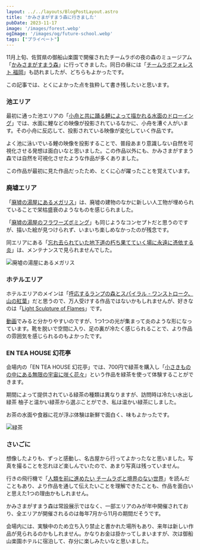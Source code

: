 ```yaml
---
layout: ../../layouts/BlogPostLayout.astro
title: 'かみさまがすまう森に行きました'
pubDate: 2023-11-17
image: '/images/forest.webp'
ogImage: '/images/og/future-school.webp'
tags: ["プライベート"]
---
```


11月上旬、佐賀県の御船山楽園で開催されたチームラボの夜の森のミュージアム「[かみさまがすまう森](https://www.teamlab.art/jp/e/mifuneyamarakuen/)」に行ってきました。同日の昼には「[チームラボフォレスト 福岡](https://www.teamlab.art/jp/e/forest/)」も訪れましたが、どちらもよかったです。

この記事では、とくによかった点を抜粋して書き残したいと思います。

### 池エリア
最初に通った池エリアの「[小舟と共に踊る鯉によって描かれる水面のドローイング](https://www.teamlab.art/jp/w/mifuneyama/mifuneyamarakuen/)」では、水面に鯉などの映像が投影されているなかに、小舟を漕ぐ人がいます。その小舟に反応して、投影されている映像が変化していく作品です。

よく池に泳いでいる鯉の映像を投影することで、普段あまり意識しない自然を可視化させる発想は面白いなと思いました。この作品以外にも、かみさまがすまう森では自然を可視化させたような作品が多くありました。

この作品が最初に見た作品だったため、とくに心が躍ったことを覚えています。

### 廃墟エリア
「[廃墟の湯屋にあるメガリス](https://www.teamlab.art/jp/w/megaliths_bathhouse/)」は、廃墟の建物のなかに新しい人工物が埋められていることで栄枯盛衰のようなものを感じられました。

「[廃墟の湯屋のフラワーズボミング](https://www.teamlab.art/jp/ew/flowers-bombing-ruins_mifuneyama/)」も同じようなコンセプトだと思うのですが、描いた絵が見つけられず、いまいち楽しめなかったのが残念です。

同エリアにある「[忘れ去られていた地下道の朽ち果てていく場に永遠に憑依する炎](https://www.teamlab.art/jp/w/universe_fireparticles_underground/mifuneyamarakuen/)」は、メンテナンスで見られませんでした。

![廃墟の湯屋にあるメガリス](/images/teamlab-haikyo.webp)

### ホテルエリア
ホテルエリアのメインは「[呼応するランプの森とスパイラル - ワンストローク、山の紅葉](https://www.teamlab.art/jp/ew/spiral-autumn/mifuneyama_lamp/)」だと思うので、万人受けする作品ではないかもしれませんが、好きなのは「[Light Sculpture of Flames](https://www.teamlab.art/jp/ew/light_sculpture_of_flames/mifuneyama_lamp/)」です。

[動画](https://youtu.be/5MzaSLNAtMI?feature=shared)でみると分かりやすいのですが、1つ1つの光が集まって炎のような形になっています。靴を脱いで空間に入り、足の裏が冷たく感じられることで、より作品の雰囲気を感じられるのもよかったです。

### EN TEA HOUSE 幻花亭
会場内の「EN TEA HOUSE 幻花亭」では、700円で緑茶を購入し「[小さきものの中にある無限の宇宙に咲く花々](https://www.teamlab.art/jp/ew/flowersbloom_mifuneyama/mifuneyamarakuen)」という作品を緑茶を使って体験することができます。

期間によって提供されている緑茶の種類は異なりますが、訪問時は冷たい水出し緑茶 柚子と温かい緑茶から選ぶことができ、私は温かい緑茶にしました。

お茶の水面や食器に花が浮ぶ体験は新鮮で面白く、味もよかったです。

![緑茶](/images/teamlab-tea.webp)

### さいごに
想像したよりも、ずっと感動し、名古屋から行ってよかったなと思いました。写真を撮ることを忘れほど楽しんでいたので、あまり写真は残っていません。

行きの飛行機で「[人類を前に進めたい チームラボと境界のない世界](https://www.amazon.co.jp/%E4%BA%BA%E9%A1%9E%E3%82%92%E5%89%8D%E3%81%AB%E9%80%B2%E3%82%81%E3%81%9F%E3%81%84-%E3%83%81%E3%83%BC%E3%83%A0%E3%83%A9%E3%83%9C%E3%81%A8%E5%A2%83%E7%95%8C%E3%81%AE%E3%81%AA%E3%81%84%E4%B8%96%E7%95%8C-%E7%8C%AA%E5%AD%90%E5%AF%BF%E4%B9%8B/dp/4905325145)」を読んだこともあり、より作品を通して伝えたいことを理解できたことも、作品を面白いと思えた1つの理由かもしれません。

かみさまがすまう森は常設展示ではなく、一部エリアのみが年中開催されており、全エリアが開催されるのは毎年7月から11月の期間だそうです。

会場内には、実験中のため立ち入り禁止と書かれた場所もあり、来年は新しい作品が見られるのかもしれません。かなりお金は掛かってしまいますが、次は御船山楽園ホテルに宿泊して、存分に楽しみたいなと思いました。